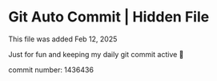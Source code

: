 # Git Auto Commit | Hidden File

This file was added Feb 12, 2025

Just for fun and keeping my daily git commit active 🤪

commit number: 1436436
